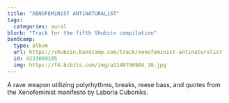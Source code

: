 ```yaml
---
title: "XENOFEMiNiST ANTiNATURALiST"
tags:
  categories: aural
blurb: "Track for the fifth Shubzin compilation"
bandcamp:
  type: album
  url: https://shubzin.bandcamp.com/track/xenofeminist-antinaturalist
  id: 4233669195
  img: https://f4.bcbits.com/img/a1140796984_10.jpg
---
```


A rave weapon utilizing polyrhythms, breaks, reese bass, and quotes from the Xenofeminist manifesto by Laboria Cuboniks.